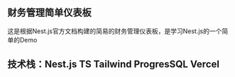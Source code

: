 ## 财务管理简单仪表板

这是根据Nest.js官方文档构建的简易的财务管理仪表板，是学习Nest.js的一个简单的Demo

## 技术栈：Nest.js  TS Tailwind  ProgresSQL Vercel

